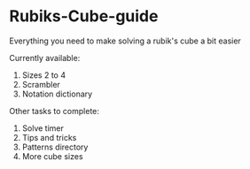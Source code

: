 # Rubiks-Cube-guide
Everything you need to make solving a rubik's cube a bit easier

Currently available:
1. Sizes 2 to 4
2. Scrambler
3. Notation dictionary

Other tasks to complete:
1. Solve timer
2. Tips and tricks
3. Patterns directory
4. More cube sizes
